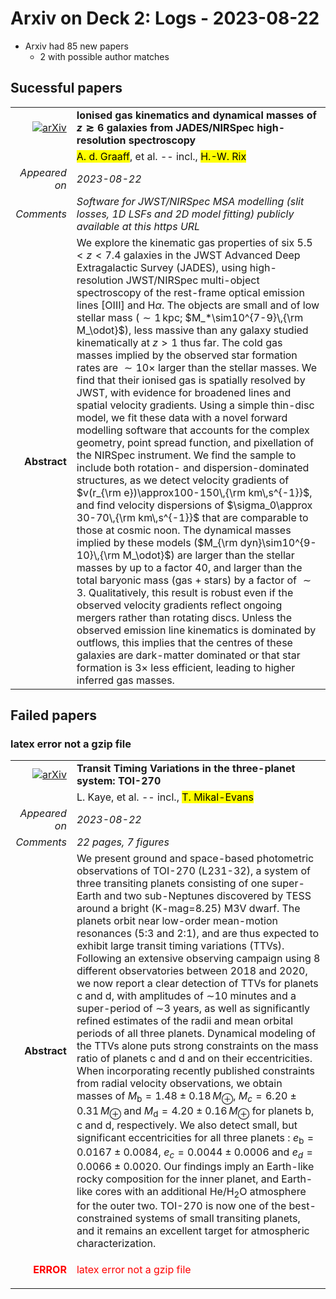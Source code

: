 # Arxiv on Deck 2: Logs - 2023-08-22

* Arxiv had 85 new papers
    * 2 with possible author matches

## Sucessful papers


|||
|---:|:---|
| [![arXiv](https://img.shields.io/badge/arXiv-arXiv:2308.09742-b31b1b.svg)](https://arxiv.org/abs/arXiv:2308.09742) | **Ionised gas kinematics and dynamical masses of $z\gtrsim6$ galaxies from  JADES/NIRSpec high-resolution spectroscopy**  |
|| <mark>A. d. Graaff</mark>, et al. -- incl., <mark>H.-W. Rix</mark> |
|*Appeared on*| *2023-08-22*|
|*Comments*| *Software for JWST/NIRSpec MSA modelling (slit losses, 1D LSFs and 2D model fitting) publicly available at this https URL*|
|**Abstract**| We explore the kinematic gas properties of six $5.5<z<7.4$ galaxies in the JWST Advanced Deep Extragalactic Survey (JADES), using high-resolution JWST/NIRSpec multi-object spectroscopy of the rest-frame optical emission lines [OIII] and H$\alpha$. The objects are small and of low stellar mass ($\sim 1\,$kpc; $M_*\sim10^{7-9}\,{\rm M_\odot}$), less massive than any galaxy studied kinematically at $z>1$ thus far. The cold gas masses implied by the observed star formation rates are $\sim 10\times$ larger than the stellar masses. We find that their ionised gas is spatially resolved by JWST, with evidence for broadened lines and spatial velocity gradients. Using a simple thin-disc model, we fit these data with a novel forward modelling software that accounts for the complex geometry, point spread function, and pixellation of the NIRSpec instrument. We find the sample to include both rotation- and dispersion-dominated structures, as we detect velocity gradients of $v(r_{\rm e})\approx100-150\,{\rm km\,s^{-1}}$, and find velocity dispersions of $\sigma_0\approx 30-70\,{\rm km\,s^{-1}}$ that are comparable to those at cosmic noon. The dynamical masses implied by these models ($M_{\rm dyn}\sim10^{9-10}\,{\rm M_\odot}$) are larger than the stellar masses by up to a factor 40, and larger than the total baryonic mass (gas + stars) by a factor of $\sim 3$. Qualitatively, this result is robust even if the observed velocity gradients reflect ongoing mergers rather than rotating discs. Unless the observed emission line kinematics is dominated by outflows, this implies that the centres of these galaxies are dark-matter dominated or that star formation is $3\times$ less efficient, leading to higher inferred gas masses. |

## Failed papers

### latex error not a gzip file 


|||
|---:|:---|
| [![arXiv](https://img.shields.io/badge/arXiv-arXiv:2308.10763-b31b1b.svg)](https://arxiv.org/abs/arXiv:2308.10763) | **Transit Timing Variations in the three-planet system: TOI-270**  |
|| L. Kaye, et al. -- incl., <mark>T. Mikal-Evans</mark> |
|*Appeared on*| *2023-08-22*|
|*Comments*| *22 pages, 7 figures*|
|**Abstract**| We present ground and space-based photometric observations of TOI-270 (L231-32), a system of three transiting planets consisting of one super-Earth and two sub-Neptunes discovered by TESS around a bright (K-mag=8.25) M3V dwarf. The planets orbit near low-order mean-motion resonances (5:3 and 2:1), and are thus expected to exhibit large transit timing variations (TTVs). Following an extensive observing campaign using 8 different observatories between 2018 and 2020, we now report a clear detection of TTVs for planets c and d, with amplitudes of $\sim$10 minutes and a super-period of $\sim$3 years, as well as significantly refined estimates of the radii and mean orbital periods of all three planets. Dynamical modeling of the TTVs alone puts strong constraints on the mass ratio of planets c and d and on their eccentricities. When incorporating recently published constraints from radial velocity observations, we obtain masses of $M_{\mathrm{b}}=1.48\pm0.18\,M_\oplus$, $M_{c}=6.20\pm0.31\,M_\oplus$ and $M_{\mathrm{d}}=4.20\pm0.16\,M_\oplus$ for planets b, c and d, respectively. We also detect small, but significant eccentricities for all three planets : $e_\mathrm{b} =0.0167\pm0.0084$, $e_{c} =0.0044\pm0.0006$ and $e_{d} = 0.0066\pm0.0020$. Our findings imply an Earth-like rocky composition for the inner planet, and Earth-like cores with an additional He/H$_2$O atmosphere for the outer two. TOI-270 is now one of the best-constrained systems of small transiting planets, and it remains an excellent target for atmospheric characterization. |
|<p style="color:red"> **ERROR** </p>| <p style="color:red">latex error not a gzip file</p> |


